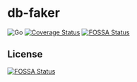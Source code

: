 # db-faker
![Go](https://github.com/smockoro/db-faker/workflows/Go/badge.svg) [![Coverage Status](https://coveralls.io/repos/github/smockoro/db-faker/badge.svg?branch=main)](https://coveralls.io/github/smockoro/db-faker?branch=main)
[![FOSSA Status](https://app.fossa.com/api/projects/git%2Bgithub.com%2Fsmockoro%2Fdb-faker.svg?type=shield)](https://app.fossa.com/projects/git%2Bgithub.com%2Fsmockoro%2Fdb-faker?ref=badge_shield)


## License
[![FOSSA Status](https://app.fossa.com/api/projects/git%2Bgithub.com%2Fsmockoro%2Fdb-faker.svg?type=large)](https://app.fossa.com/projects/git%2Bgithub.com%2Fsmockoro%2Fdb-faker?ref=badge_large)